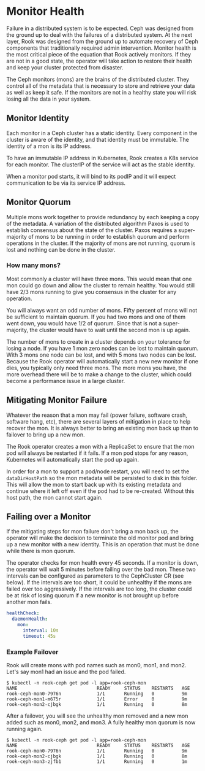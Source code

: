 # Monitor Health

Failure in a distributed system is to be expected. Ceph was designed from the ground up to deal with the failures of a distributed system.
At the next layer, Rook was designed from the ground up to automate recovery of Ceph components that traditionally required admin intervention.
Monitor health is the most critical piece of the equation that Rook actively monitors. If they are not in a good state,
the operator will take action to restore their health and keep your cluster protected from disaster.

The Ceph monitors (mons) are the brains of the distributed cluster. They control all of the metadata that is necessary
to store and retrieve your data as well as keep it safe. If the monitors are not in a healthy state you will risk losing all the data in your system.

## Monitor Identity
Each monitor in a Ceph cluster has a static identity. Every component in the cluster is aware of the identity, and that identity
must be immutable. The identity of a mon is its IP address.

To have an immutable IP address in Kubernetes, Rook creates a K8s service for each monitor. The clusterIP of the service will act as the stable identity.

When a monitor pod starts, it will bind to its podIP and it will expect communication to be via its service IP address.

## Monitor Quorum
Multiple mons work together to provide redundancy by each keeping a copy of the metadata. A variation of the distributed algorithm Paxos
is used to establish consensus about the state of the cluster. Paxos requires a super-majority of mons to be running in order to establish
quorum and perform operations in the cluster. If the majority of mons are not running, quorum is lost and nothing can be done in the cluster.

### How many mons?
Most commonly a cluster will have three mons. This would mean that one mon could go down and allow the cluster to remain healthy.
You would still have 2/3 mons running to give you consensus in the cluster for any operation.

You will always want an odd number of mons. Fifty percent of mons will not be sufficient to maintain quorum. If you had two mons and one
of them went down, you would have 1/2 of quorum. Since that is not a super-majority, the cluster would have to wait until the second mon is up again.

The number of mons to create in a cluster depends on your tolerance for losing a node. If you have 1 mon zero nodes can be lost
to maintain quorum. With 3 mons one node can be lost, and with 5 mons two nodes can be lost. Because the Rook operator will automatically
start a new new monitor if one dies, you typically only need three mons. The more mons you have, the more overhead there will be to make
a change to the cluster, which could become a performance issue in a large cluster.

## Mitigating Monitor Failure
Whatever the reason that a mon may fail (power failure, software crash, software hang, etc), there are several layers of mitigation in place
to help recover the mon. It is always better to bring an existing mon back up than to failover to bring up a new mon.

The Rook operator creates a mon with a ReplicaSet to ensure that the mon pod will always be restarted if it fails. If a mon pod stops
for any reason, Kubernetes will automatically start the pod up again.

In order for a mon to support a pod/node restart, you will need to set the `dataDirHostPath` so the mon metadata will be persisted to disk
in this folder. This will allow the mon to start back up with its existing metadata and continue where it left off even if the pod had
to be re-created. Without this host path, the mon cannot start again.

## Failing over a Monitor
If the mitigating steps for mon failure don't bring a mon back up, the operator will make the decision to terminate the old monitor pod
and bring up a new monitor with a new identity. This is an operation that must be done while there is mon quorum.

The operator checks for mon health every 45 seconds. If a monitor is down, the operator will wait 5 minutes before failing over the bad mon.
These two intervals can be configured as parameters to the CephCluster CR (see below). If the intervals are too short, it could be unhealthy if the mons are failed over too aggressively. If the intervals are too long, the cluster could be at risk of losing quorum if a new monitor is not brought up before another mon fails.

```yaml
healthCheck:
  daemonHealth:
    mon:
      interval: 10s
      timeout: 45s
```

### Example Failover
Rook will create mons with pod names such as mon0, mon1, and mon2. Let's say mon1 had an issue and the pod failed.
```
$ kubectl -n rook-ceph get pod -l app=rook-ceph-mon
NAME                             READY     STATUS    RESTARTS   AGE
rook-ceph-mon0-7976n             1/1       Running   0          9m
rook-ceph-mon1-m675r             1/1       Error     0          9m
rook-ceph-mon2-cjbgk             1/1       Running   0          8m
```

After a failover, you will see the unhealthy mon removed and a new mon added such as mon0, mon2, and mon3. A fully healthy mon quorum is now running again.
```
$ kubectl -n rook-ceph get pod -l app=rook-ceph-mon
NAME                             READY     STATUS    RESTARTS   AGE
rook-ceph-mon0-7976n             1/1       Running   0          9m
rook-ceph-mon2-cjbgk             1/1       Running   0          8m
rook-ceph-mon3-zjfb1             1/1       Running   0          1m
```
